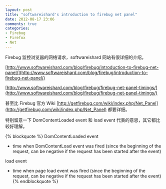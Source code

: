 ```yaml
---
layout: post
title: "softwareishard's introduction to firebug net panel"
date: 2012-08-17 23:06
comments: true
categories: 
- Firebug
- Firefox
- Net
---
```


Firebug 监控浏览器的网络请求，softwareishard 网站有很详细的介绍。

[http://www.softwareishard.com/blog/firebug/introduction-to-firebug-net-panel/](http://www.softwareishard.com/blog/firebug/introduction-to-firebug-net-panel/)

[http://www.softwareishard.com/blog/firebug/firebug-net-panel-timings/](http://www.softwareishard.com/blog/firebug/firebug-net-panel-timings/)

甚至比 Firebug 官方 Wiki [http://getfirebug.com/wiki/index.php/Net_Panel](http://getfirebug.com/wiki/index.php/Net_Panel) 都要详细。

特别留意一下 DomContentLoaded event 和 load event 代表的意思，其它都比较好理解。

{% blockquote %}
DomContentLoaded event 
- time when DomContentLoad event was fired (since the beginning of the request, can be negative if the request has been started after the event)

load event 
- time when page load event was fired (since the beginning of the request, can be negative if the request has been started after the event)
{% endblockquote %}
